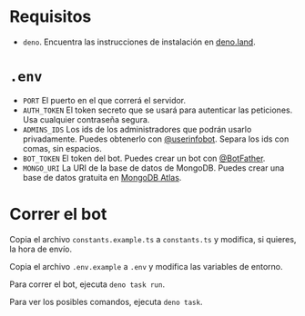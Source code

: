 # Requisitos

- `deno`. Encuentra las instrucciones de instalación en [deno.land](https://deno.land/).

# `.env`

- `PORT` El puerto en el que correrá el servidor.
- `AUTH_TOKEN` El token secreto que se usará para autenticar las peticiones. Usa cualquier contraseña segura.
- `ADMINS_IDS` Los ids de los administradores que podrán usarlo privadamente. Puedes obtenerlo con
  [@userinfobot](https://t.me/userinfobot). Separa los ids con comas, sin espacios.
- `BOT_TOKEN` El token del bot. Puedes crear un bot con [@BotFather](https://t.me/BotFather).
- `MONGO_URI` La URI de la base de datos de MongoDB. Puedes crear una base de datos gratuita en
  [MongoDB Atlas](https://www.mongodb.com/cloud/atlas).

# Correr el bot

Copia el archivo `constants.example.ts` a `constants.ts` y modifica, si quieres, la hora de envío.

Copia el archivo `.env.example` a `.env` y modifica las variables de entorno.

Para correr el bot, ejecuta `deno task run`.

Para ver los posibles comandos, ejecuta `deno task`.
